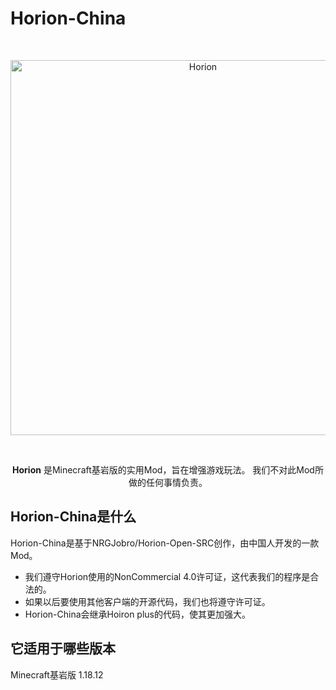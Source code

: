 # Horion-China
<div align="center">
  <br />
    <p>
      <a href="https://horion.download"><img src="https://raw.githubusercontent.com/horionclient/Horion/master/.github/horion-banner.png" width="600" alt="Horion" /></a>
    </p>
  <br />
  <p>
    <b>Horion</b> 是Minecraft基岩版的实用Mod，旨在增强游戏玩法。 我们不对此Mod所做的任何事情负责。
  </p>
</div>

## Horion-China是什么
Horion-China是基于NRGJobro/Horion-Open-SRC创作，由中国人开发的一款Mod。

* 我们遵守Horion使用的NonCommercial 4.0许可证，这代表我们的程序是合法的。
* 如果以后要使用其他客户端的开源代码，我们也将遵守许可证。
* Horion-China会继承Hoiron plus的代码，使其更加强大。

## 它适用于哪些版本
Minecraft基岩版 1.18.12
